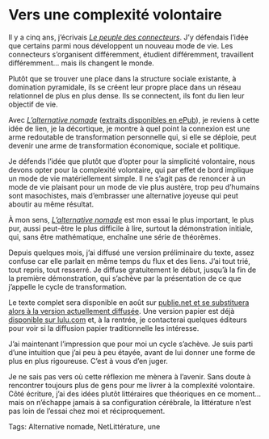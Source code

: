 # Vers une complexité volontaire

Il y a cinq ans, j’écrivais [*Le peuple des connecteurs*](http://blog.tcrouzet.com/le-peuple-des-connecteurs/). J’y défendais l’idée que certains parmi nous développent un nouveau mode de vie. Les connecteurs s’organisent différemment, étudient différemment, travaillent différemment… mais ils changent le monde.

Plutôt que se trouver une place dans la structure sociale existante, à domination pyramidale, ils se créent leur propre place dans un réseau relationnel de plus en plus dense. Ils se connectent, ils font du lien leur objectif de vie.

Avec [*L’alternative nomade*](http://blog.tcrouzet.com/alternative-nomade/) ([extraits disponibles en ePub](http://txt.tcrouzet.com/an20.epub)), je reviens à cette idée de lien, je la décortique, je montre à quel point la connexion est une arme redoutable de transformation personnelle qui, si elle se déploie, peut devenir une arme de transformation économique, sociale et politique.

Je défends l’idée que plutôt que d’opter pour la simplicité volontaire, nous devons opter pour la complexité volontaire, qui par effet de bord implique un mode de vie matériellement simple. Il ne s’agit pas de renoncer à un mode de vie plaisant pour un mode de vie plus austère, trop peu d’humains sont masochistes, mais d’embrasser une alternative joyeuse qui peut aboutir au même résultat.

À mon sens, [*L’alternative nomade*](http://blog.tcrouzet.com/alternative-nomade/) est mon essai le plus important, le plus pur, aussi peut-être le plus difficile à lire, surtout la démonstration initiale, qui, sans être mathématique, enchaîne une série de théorèmes.

Depuis quelques mois, j’ai diffusé une version préliminaire du texte, assez confuse car elle parlait en même temps du flux et des liens. J’ai tout trié, tout repris, tout resserré. Je diffuse gratuitement le début, jusqu’à la fin de la première démonstration, qui s’achève par la présentation de ce que j’appelle le cycle de transformation.

Le texte complet sera disponible en août sur [publie.net et se substituera alors à la version actuellement diffusée](http://www.publie.net/tnc/spip.php?article314). Une version papier est déjà [disponible sur lulu.com](http://www.lulu.com/product/couverture-souple/lalternative-nomade-%28comic%29/12036901) et, à la rentrée, je contacterai quelques éditeurs pour voir si la diffusion papier traditionnelle les intéresse.

J’ai maintenant l’impression que pour moi un cycle s’achève. Je suis parti d’une intuition que j’ai peu à peu étayée, avant de lui donner une forme de plus en plus rigoureuse. C’est à vous d’en juger.

Je ne sais pas vers où cette réflexion me mènera à l’avenir. Sans doute à rencontrer toujours plus de gens pour me livrer à la complexité volontaire. Côté écriture, j’ai des idées plutôt littéraires que théoriques en ce moment… mais on n’échappe jamais à sa configuration cérébrale, la littérature n’est pas loin de l’essai chez moi et réciproquement.

Tags: Alternative nomade, NetLittérature, une
